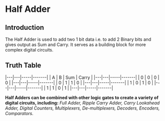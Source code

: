 # Half Adder

## Introduction
The Half Adder is used to add two 1 bit data i.e. to add 2 Binary bits and gives output as Sum and Carry.
It serves as a building block for more complex digital circuits.

## Truth Table
|---|---|-----|-------|
| A | B | Sum | Carry |
|---|---|-----|-------|
| 0 | 0 |  0  |   0   |
|---|---|-----|-------|
| 0 | 1 |  1  |   0   |
|---|---|-----|-------|
| 1 | 0 |  1  |   0   |
|---|---|-----|-------|
| 1 | 1 |  0  |   1   |
|---|---|-----|-------|

**Half Adders can be combined with other logic gates to create a variety of digital circuits, including:**
*Full Adder,
Ripple Carry Adder,
Carry Lookahead Adder,
Digital Counters,
Multiplexers,
De-multiplexers,
Decoders,
Encoders,
Comparators.*
